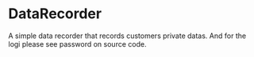 # DataRecorder
A simple data recorder that records customers private datas. And for the logi please see password on source code.
